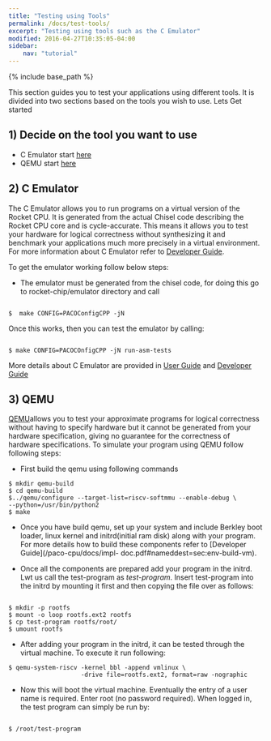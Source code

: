 ```yaml
---
title: "Testing using Tools"
permalink: /docs/test-tools/
excerpt: "Testing using tools such as the C Emulator"
modified: 2016-04-27T10:35:05-04:00
sidebar: 
    nav: "tutorial"
---
```


{% include base_path %}

This section guides you to test your applications using different tools. It is divided into two sections based on the tools you wish to use. 
Lets Get started

## 1) Decide on the tool you want to use
- C Emulator start [here](#2-C-Emulator)
- QEMU start [here](#3-QEMU)

## 2) C Emulator
The C Emulator allows you to run programs on a virtual version of the Rocket CPU. It is generated from the actual Chisel code describing the
Rocket CPU core and is cycle-accurate. This means it allows you to test your hardware
for logical correctness without synthesizing it and benchmark your applications much
more precisely in a virtual environment. For more information about C Emulator refer to [Developer Guide](/paco-cpu/docs/impl-doc.pdf#nameddest=sec:c-emulator).

To get the emulator working follow below steps:
- The emulator must be generated from the chisel code, for doing this go to rocket-chip/emulator directory and call

```

$  make CONFIG=PACOConfigCPP -jN

```

Once this works, then you can test the emulator by calling:

```

$ make CONFIG=PACOCOnfigCPP -jN run-asm-tests

```

More details about C Emulator are provided in [User Guide](/paco-cpu/docs/impl-doc.pdf#nameddest=sec:ug-c-emulator) and
[Developer Guide](/paco-cpu/docs/impl-doc.pdf#nameddest=sec:c-emulator)

## 3) QEMU

[QEMU](http://qemu.org/)allows you to test your approximate programs for logical correctness without
having to specify hardware but it cannot be generated from your hardware specification, giving no guarantee for the correctness of hardware specifications. To simulate your program using QEMU follow following steps:

- First build the qemu using following commands

```
$ mkdir qemu-build
$ cd qemu-build
$../qemu/configure --target-list=riscv-softmmu --enable-debug \
--python=/usr/bin/python2
$ make

```

- Once you have build qemu, set up your system and include Berkley boot loader, linux kernel and initrd(initial ram disk)
 along with your program. For more details how to build these components refer to [Developer Guide](/paco-cpu/docs/impl- doc.pdf#nameddest=sec:env-build-vm).
 
- Once all the components are prepared add your program in the initrd. Lwt us call the test-program as *test-program*. Insert test-program into the initrd by
 mounting it first and then copying the file over as follows:
 
 ```
 
$ mkdir -p rootfs
$ mount -o loop rootfs.ext2 rootfs
$ cp test-program rootfs/root/
$ umount rootfs
 
 ```
 
 - After adding your program in the initrd, it can be tested through the virtual machine. To execute it run following:
 
 ```
 $ qemu-system-riscv -kernel bbl -append vmlinux \
                     -drive file=rootfs.ext2, format=raw -nographic
 
 ```
 
 - Now this will boot the virtual machine. Eventually the entry of a user name is required.
 Enter root (no password required). When logged in, the test program can simply be
 run by:
 
 ```
 
 $ /root/test-program
 
 ```
